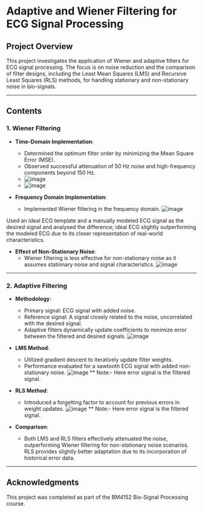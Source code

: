 # Adaptive and Wiener Filtering for ECG Signal Processing

## Project Overview
This project investigates the application of Wiener and adaptive filters for ECG signal processing. 
The focus is on noise reduction and the comparison of filter designs, including the Least Mean Squares (LMS) and Recursive Least Squares (RLS) methods, 
for handling stationary and non-stationary noise in bio-signals.

---

## Contents

### **1. Wiener Filtering**
- **Time-Domain Implementation**:
  - Determined the optimum filter order by minimizing the Mean Square Error (MSE).
  - Observed successful attenuation of 50 Hz noise and high-frequency components beyond 150 Hz.
  - ![image](https://github.com/user-attachments/assets/f4421a27-1f05-49e0-87c5-7a8fb43c97dd)
  - ![image](https://github.com/user-attachments/assets/62b21250-e0c8-4266-92f7-997eb1c2530d)

- **Frequency Domain Implementation**:
  - Implemented Wiener filtering in the frequency domain.
    ![image](https://github.com/user-attachments/assets/7b76cbaf-26ea-45c3-89e3-af5df9de297c)

Used an ideal ECG template and a manually modeled ECG signal as the desired signal and analysed the difference; ideal ECG slightly outperforming the modeled ECG due to its closer representation of real-world characteristics.

- **Effect of Non-Stationary Noise**:
  - Wiener filtering is less effective for non-stationary noise as it assumes stationary noise and signal characteristics.
    ![image](https://github.com/user-attachments/assets/b2f3fbec-dd0f-4645-8884-520497d209ae)

---

### **2. Adaptive Filtering**
- **Methodology**:
  - Primary signal: ECG signal with added noise.
  - Reference signal: A signal closely related to the noise, uncorrelated with the desired signal.
  - Adaptive filters dynamically update coefficients to minimize error between the filtered and desired signals.
    ![image](https://github.com/user-attachments/assets/1dc71b5a-2b5c-415e-baa3-c9d36c717b2f)

- **LMS Method**:
  - Utilized gradient descent to iteratively update filter weights.
  - Performance evaluated for a sawtooth ECG signal with added non-stationary noise.
    ![image](https://github.com/user-attachments/assets/3f8411b0-771d-4782-abd3-76ba5e519a9c)
    ** Note:- Here error signal is the filtered signal.


- **RLS Method**:
  - Introduced a forgetting factor to account for previous errors in weight updates.
    ![image](https://github.com/user-attachments/assets/bc3722e0-673d-4618-9166-7b3581d3ad9b)
     ** Note:- Here error signal is the filtered signal.
    

- **Comparison**:
  - Both LMS and RLS filters effectively attenuated the noise, outperforming Wiener filtering for non-stationary noise scenarios. RLS provides slightly better adaptation due to its incorporation of historical error data.

---

## Acknowledgments
This project was completed as part of the BM4152 Bio-Signal Processing course.


